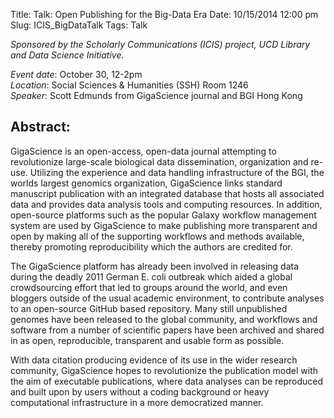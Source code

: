 Title: Talk: Open Publishing for the Big-Data Era
Date: 10/15/2014 12:00 pm
Slug: ICIS_BigDataTalk
Tags: Talk

*Sponsored by the Scholarly Communications (ICIS) project, UCD Library and Data Science Initiative.*

*Event date*: October 30, 12-2pm    
*Location*: Social Sciences & Humanities (SSH) Room 1246    
*Speaker*: Scott Edmunds from GigaScience journal and BGI Hong Kong    

## Abstract:

GigaScience is an open-access, open-data journal attempting to revolutionize large-scale biological data dissemination, organization and re-use. Utilizing the experience and data handling infrastructure of the BGI, the worlds largest genomics organization, GigaScience links standard manuscript publication with an integrated database that hosts all associated data and provides data analysis tools and computing resources. In addition, open-source platforms such as the popular Galaxy workflow management system are used by GigaScience to make publishing more transparent and open by making all of the supporting workflows and methods available, thereby promoting reproducibility which the authors are credited for.

The GigaScience platform has already been involved in releasing data during the deadly 2011 German E. coli outbreak which aided a global crowdsourcing effort that led to groups around the world, and even bloggers outside of the usual academic environment, to contribute analyses to an open-source GitHub based repository. Many still unpublished genomes have been released to the global community, and workflows and software from a number of scientific papers have been archived and shared in as open, reproducible, transparent and usable form as possible.

With data citation producing evidence of its use in the wider research community, GigaScience hopes to revolutionize the publication model with the aim of executable publications, where data analyses can be reproduced and built upon by users without a coding background or heavy computational infrastructure in a more democratized manner.

